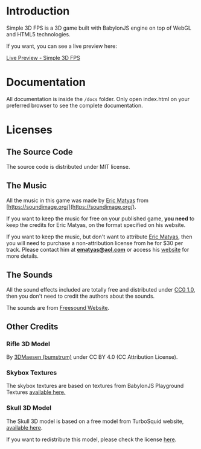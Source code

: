 # Introduction

Simple 3D FPS is a 3D game built with BabylonJS engine on top of WebGL and HTML5 technologies.

If you want, you can see a live preview here: 

[Live Preview - Simple 3D FPS](https://simple-3d-fps-game.herokuapp.com/)

# Documentation

All documentation is inside the ```/docs``` folder. Only open index.html on your preferred browser to see the complete documentation.

# Licenses

## The Source Code

The source code is distributed under MIT license.

## The Music

All the music in this game was made by [Eric Matyas](https://soundimage.org/) from [https://soundimage.org/](https://soundimage.org/). 

If you want to keep the music for free on your published game, **you need** to keep the credits for Eric Matyas, on the format specified on his website.

If you want to keep the music, but don't want to attribute [Eric Matyas](https://soundimage.org/), then you will need to purchase a non-attribution license from he for $30 per track. Please contact him at **ematyas@aol.com** or access his [website](https://soundimage.org/) for more details.

## The Sounds

All the sound effects included are totally free and distributed under [CC0 1.0](https://creativecommons.org/publicdomain/zero/1.0/), then you don't need to credit the authors about the sounds.

The sounds are from [Freesound Website](https://freesound.org/).

## Other Credits

### Rifle 3D Model

By [3DMaesen (bumstrum)](https://sketchfab.com/bumstrum) under CC BY 4.0 (CC Attribution License).

### Skybox Textures

The skybox textures are based on textures from BabylonJS Playground Textures [available here.](https://doc.babylonjs.com/resources/playground_textures)

### Skull 3D Model

The Skull 3D model is based on a free model from TurboSquid website, [available here](https://www.turbosquid.com/FullPreview/Index.cfm/ID/623330).

If you want to redistribute this model, please check the license [here](https://blog.turbosquid.com/royalty-free-license/).